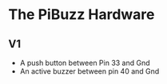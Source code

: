 # The PiBuzz Hardware

## V1

* A push button between Pin 33 and Gnd
* An active buzzer between pin 40 and Gnd
